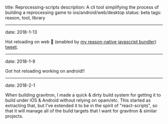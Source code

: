 title: Reprocessing-scripts
description: A cli tool simplifying the process of building a reprocessing game to ios/android/web/desktop
status: beta
tags: reason, tool, library

---
date: 2018-1-13

Hot reloading on web 🚀 (enabled by [my reason-native javascript bundler](/projects/pack.re/)) [tweet](https://twitter.com/jaredforsyth/status/952081627676540928).

---
date: 2018-1-9

Got hot reloading working on android!!

---
date: 2018-2-1

When building gravitron, I made a quick & dirty build system for getting it to build under iOS & Android without relying on opam/etc. This started as extracting that, but I've extended it to be in the spirit of "react-scripts", so that it will manage all of the build targets that I want for gravitron & similar projects.
